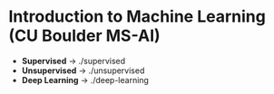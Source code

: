 # Introduction to Machine Learning (CU Boulder MS-AI)
- **Supervised** → ./supervised
- **Unsupervised** → ./unsupervised
- **Deep Learning** → ./deep-learning
